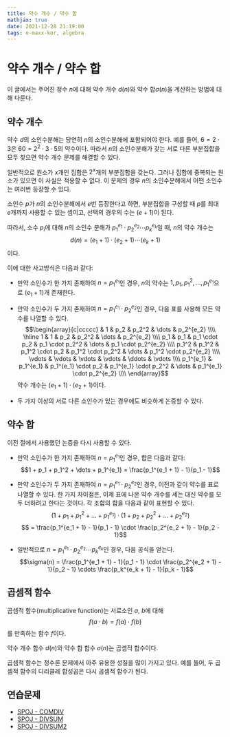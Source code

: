 ```yaml
---
title: 약수 개수 / 약수 합
mathjax: true
date: 2021-12-28 21:19:00
tags: e-maxx-kor, algebra
---
```


# 약수 개수 / 약수 합

이 글에서는 주어진 정수 $n$에 대해 약수 개수 $d(n)$와 약수 합$\sigma(n)$을 계산하는 방법에 대해 다룬다.

## 약수 개수

약수 $d$의 소인수분해는 당연히 $n$의 소인수분해에 포함되어야 한다. 예를 들어, $6 = 2 \cdot 3$은 $60 = 2^2 \cdot 3 \cdot 5$의 약수이다. 
따라서 $n$의 소인수분해가 갖는 서로 다른 부분집합을 모두 찾으면 약수 개수 문제를 해결할 수 있다.

일반적으로 원소가 $x$개인 집합은 $2^x$개의 부분집합을 갖는다. 그러나 집합에 중복되는 원소가 있으면 이 사실은 적용할 수 없다. 이 문제의 경우 $n$의 소인수분해에서 어떤 소인수는 여러번 등장할 수 있다.

소인수 $p$가 $n$의 소인수분해에서 $e$번 등장한다고 하면, 부분집합을 구성할 때 $p$를 최대 $e$개까지 사용할 수 있는 셈이고, 선택의 경우의 수는 $(e + 1)$이 된다.

따라서, 소수 $p_i$에 대해 $n$의 소인수 분해가 $p_1^{e_1} \cdot p_2^{e_2} \cdots p_k^{e_k}$일 때, $n$의 약수 개수는
$$d(n) = (e_1 + 1) \cdot (e_2 + 1) \cdots (e_k + 1)$$
이다.

이에 대한 사고방식은 다음과 같다:

* 만약 소인수가 한 가지 존재하여 $n = p_1^{e_1}$인 경우, $n$의 약수는 $1, p_1, p_1^2, \dots, p_1^{e_1}$으로 $(e_1 + 1)$개 존재한다.

* 만약 소인수가 두 가지 존재하여 $n = p_1^{e_1} \cdot p_2^{e_2}$인 경우, 다음 표를 사용해 모든 약수를 나열할 수 있다.
$$\begin{array}{c|ccccc}
& 1 & p_2 & p_2^2 & \dots & p_2^{e_2} \\\\
\hline
1 & 1 & p_2 & p_2^2 & \dots & p_2^{e_2} \\\\
p_1 & p_1 & p_1 \cdot p_2 & p_1 \cdot p_2^2 & \dots & p_1 \cdot p_2^{e_2} \\\\
p_1^2 & p_1^2 & p_1^2 \cdot p_2 & p_1^2 \cdot p_2^2 & \dots & p_1^2 \cdot p_2^{e_2} \\\\
\vdots & \vdots & \vdots & \vdots & \ddots & \vdots \\\\
p_1^{e_1} & p_1^{e_1} & p_1^{e_1} \cdot p_2 & p_1^{e_1} \cdot p_2^2 & \dots & p_1^{e_1} \cdot p_2^{e_2} \\\\
\end{array}$$
  약수 개수는 $(e_1 + 1) \cdot (e_2 + 1)$이다.

* 두 가지 이상의 서로 다른 소인수가 있는 경우에도 비슷하게 논증할 수 있다.

## 약수 합

이전 절에서 사용했던 논증을 다시 사용할 수 있다.

* 만약 소인수가 한 가지 존재하여 $n = p_1^{e_1}$인 경우, 합은 다음과 같다:
  $$1 + p_1 + p_1^2 + \dots + p_1^{e_1} = \frac{p_1^{e_1 + 1} - 1}{p_1 - 1}$$

* 만약 소인수가 두 가지 존재하여 $n = p_1^{e_1} \cdot p_2^{e_2}$인 경우, 이전과 같이 약수를 표로 나열할 수 있다.
  한 가지 차이점은, 이제 표에 나온 약수 개수를 세는 대신 약수를 모두 더하려고 한다는 것이다.
  각 조합의 합을 다음과 같이 표현할 수 있다.
  $$\left(1 + p_1 + p_1^2 + \dots + p_1^{e_1}\right) \cdot \left(1 + p_2 + p_2^2 + \dots + p_2^{e_2}\right)$$
  $$ = \frac{p_1^{e_1 + 1} - 1}{p_1 - 1} \cdot \frac{p_2^{e_2 + 1} - 1}{p_2 - 1}$$

* 일반적으로 $n = p_1^{e_1} \cdot p_2^{e_2} \cdots p_k^{e_k}$인 경우, 다음 공식을 얻는다.
  $$\sigma(n) = \frac{p_1^{e_1 + 1} - 1}{p_1 - 1} \cdot \frac{p_2^{e_2 + 1} - 1}{p_2 - 1} \cdots \frac{p_k^{e_k + 1} - 1}{p_k - 1}$$

## 곱셈적 함수
곱셈적 함수(multiplicative function)는 서로소인 $a$, $b$에 대해
$$f(a \cdot b) = f(a) \cdot f(b)$$
를 만족하는 함수 $f$이다.

약수 개수 함수 $d(n)$와 약수 합 함수 $\sigma(n)$는 곱셈적 함수이다.

곱셈적 함수는 정수론 문제에서 아주 유용한 성질을 많이 가지고 있다. 예를 들어, 두 곱셈적 함수의 디리클레 합성곱은 다시 곱셈적 함수가 된다.

## 연습문제

  - [SPOJ - COMDIV](https://www.spoj.com/problems/COMDIV/)
  - [SPOJ - DIVSUM](https://www.spoj.com/problems/DIVSUM/)
  - [SPOJ - DIVSUM2](https://www.spoj.com/problems/DIVSUM2/)
